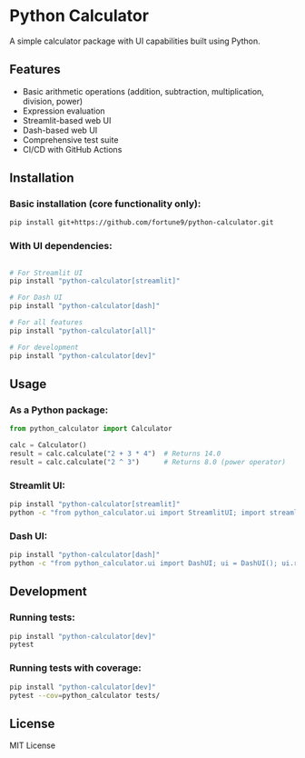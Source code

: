 # Python Calculator

A simple calculator package with UI capabilities built using Python.

## Features

- Basic arithmetic operations (addition, subtraction, multiplication, division, power)
- Expression evaluation
- Streamlit-based web UI
- Dash-based web UI
- Comprehensive test suite
- CI/CD with GitHub Actions

## Installation

### Basic installation (core functionality only):
```bash
pip install git+https://github.com/fortune9/python-calculator.git
```

### With UI dependencies:

```bash

# For Streamlit UI
pip install "python-calculator[streamlit]"

# For Dash UI
pip install "python-calculator[dash]"

# For all features
pip install "python-calculator[all]"

# For development
pip install "python-calculator[dev]"
```

## Usage

### As a Python package:

```python
from python_calculator import Calculator

calc = Calculator()
result = calc.calculate("2 + 3 * 4")  # Returns 14.0
result = calc.calculate("2 ^ 3")      # Returns 8.0 (power operator)
```

### Streamlit UI:

```bash
pip install "python-calculator[streamlit]"
python -c "from python_calculator.ui import StreamlitUI; import streamlit as st; ui = StreamlitUI(); ui.render()"
```

### Dash UI:

```bash
pip install "python-calculator[dash]"
python -c "from python_calculator.ui import DashUI; ui = DashUI(); ui.run()"
```

## Development

### Running tests:

```bash
pip install "python-calculator[dev]"
pytest
```

### Running tests with coverage:

```bash
pip install "python-calculator[dev]"
pytest --cov=python_calculator tests/
```

## License

MIT License
